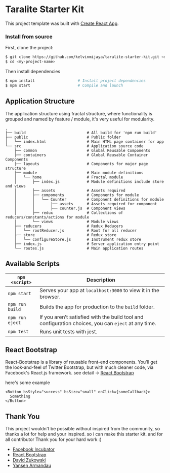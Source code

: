 # Taralite Starter Kit

This project template was built with [Create React App](https://github.com/facebookincubator/create-react-app).

### Install from source

First, clone the project:

```bash
$ git clone https://github.com/kelvinmijaya/taralite-starter-kit.git <my-project-name>
$ cd <my-project-name>
```

Then install dependencies

```bash
$ npm install                   # Install project dependencies
$ npm start                     # Compile and launch
```

## Application Structure

The application structure using fractal structure, where functionality is grouped and named by feature / module, it's very useful for modularity.
```
.
├── build                           # All build for 'npm run build'
├── public                          # Public folder
│   └── index.html                  # Main HTML page container for app
└── src                             # Application source code
    ├── common                      # Global Reusable Components
    ├── containers                  # Global Reusable Container Components
    ├── layouts                     # Components for major page structure
    ├── module                      # Main module definitions
    │   └── home                    # Fractal module
    │       ├── index.js            # Module definitions include store and views
    │       ├── assets              # Assets required
    │       ├── components          # Components for module
    │       │   └── Counter         # Component definitions for module
    │       │       ├── assets      # Assets required for component
    │       │       ├── counter.js  # Component views
    │       ├── redux               # Collections of reducers/constants/actions for module
    │       └── views               # Module views
    ├── reducers                    # Redux Reducers
    │   └── rootReducer.js          # Root for all reducer
    ├── store                       # Redux store
    │   └── configureStore.js       # Instrument redux store
    ├── index.js                    # Server application entry point
    └── routes.js                   # Main application routes
```

## Available Scripts

|`npm <script>`|Description|
|------------------|-----------|
|`npm start`|Serves your app at `localhost:3000` to view it in the browser.|
|`npm run build`|Builds the app for production to the `build` folder.|
|`npm run eject`|If you aren’t satisfied with the build tool and configuration choices, you can `eject` at any time.|
|`npm test`|Runs unit tests with jest.|

## React Bootstrap

React-Bootstrap is a library of reusable front-end components. You'll get the look-and-feel of Twitter Bootstrap, but with much cleaner code, via Facebook's React.js framework. see detail -> [React Bootstrap](https://react-bootstrap.github.io/)

here's some example

```
<Button bsStyle="success" bsSize="small" onClick={someCallback}>
  Something
</Button>
```

## Thank You

This project wouldn't be possible without inspired from the community, so thanks a lot for help and your inspired. so i can make this starter kit. and for all contributor Thank you for your hard work :)

* [Facebook Incubator](https://github.com/facebookincubator/create-react-app)
* [React Bootstrap](https://react-bootstrap.github.io/)
* [David Zukowski](https://github.com/davezuko)
* [Yansen Armandau](https://github.com/yansenarmandau)



